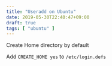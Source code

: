 ```yaml
---
title: "Useradd on Ubuntu"
date: 2019-05-30T22:40:47+09:00
draft: true
tags: [ "ubuntu" ]
---
```


Create Home directory by default

Add `CREATE_HOME yes` to `/etc/login.defs`
